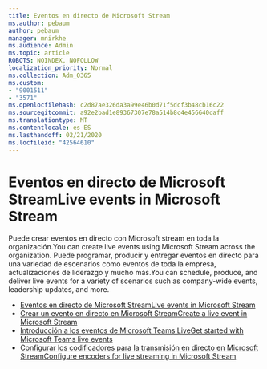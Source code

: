 ```yaml
---
title: Eventos en directo de Microsoft Stream
ms.author: pebaum
author: pebaum
manager: mnirkhe
ms.audience: Admin
ms.topic: article
ROBOTS: NOINDEX, NOFOLLOW
localization_priority: Normal
ms.collection: Adm_O365
ms.custom:
- "9001511"
- "3571"
ms.openlocfilehash: c2d87ae326da3a99e46b0d71f5dcf3b48cb16c22
ms.sourcegitcommit: a92e2bad1e89367307e78a514b8c4e456640daff
ms.translationtype: MT
ms.contentlocale: es-ES
ms.lasthandoff: 02/21/2020
ms.locfileid: "42564610"
---
```

# <a name="live-events-in-microsoft-stream"></a><span data-ttu-id="775cf-102">Eventos en directo de Microsoft Stream</span><span class="sxs-lookup"><span data-stu-id="775cf-102">Live events in Microsoft Stream</span></span>

<span data-ttu-id="775cf-103">Puede crear eventos en directo con Microsoft stream en toda la organización.</span><span class="sxs-lookup"><span data-stu-id="775cf-103">You can create live events using Microsoft Stream across the organization.</span></span> <span data-ttu-id="775cf-104">Puede programar, producir y entregar eventos en directo para una variedad de escenarios como eventos de toda la empresa, actualizaciones de liderazgo y mucho más.</span><span class="sxs-lookup"><span data-stu-id="775cf-104">You can schedule, produce, and deliver live events for a variety of scenarios such as company-wide events, leadership updates, and more.</span></span>

- [<span data-ttu-id="775cf-105">Eventos en directo de Microsoft Stream</span><span class="sxs-lookup"><span data-stu-id="775cf-105">Live events in Microsoft Stream</span></span>](https://docs.microsoft.com/stream/live-event-overview)
- [<span data-ttu-id="775cf-106">Crear un evento en directo en Microsoft Stream</span><span class="sxs-lookup"><span data-stu-id="775cf-106">Create a live event in Microsoft Stream</span></span>](https://docs.microsoft.com/stream/live-create-event)
- [<span data-ttu-id="775cf-107">Introducción a los eventos de Microsoft Teams Live</span><span class="sxs-lookup"><span data-stu-id="775cf-107">Get started with Microsoft Teams live events</span></span>](https://support.office.com/article/get-started-with-microsoft-teams-live-events-d077fec2-a058-483e-9ab5-1494afda578a)
- [<span data-ttu-id="775cf-108">Configurar los codificadores para la transmisión en directo en Microsoft Stream</span><span class="sxs-lookup"><span data-stu-id="775cf-108">Configure encoders for live streaming in Microsoft Stream</span></span>](https://docs.microsoft.com/stream/live-encoder-setup)
